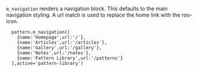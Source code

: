 `m_navigation` renders a navigation block. This defaults to the main navigation styling. A url match is used to replace the home link with the roo-icon.

```
  pattern.m_navigation([
    {name:'Homepage',url:'/'},
    {name:'Articles',url:'/articles'},
    {name:'Gallery',url:'/gallery'},
    {name:'Notes',url:'/notes'},
    {name:'Pattern Library',url:'/patterns'}
  ],active='pattern-library')
```
